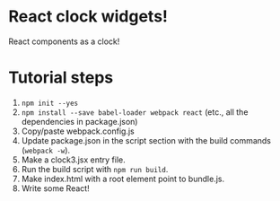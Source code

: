 # React clock widgets!
React components as a clock! 

# Tutorial steps

1. `npm init --yes`
2. `npm install --save babel-loader webpack react` (etc., all the dependencies in package.json)
3. Copy/paste webpack.config.js
4. Update package.json in the script section with the build commands (`webpack -w`).
5. Make a clock3.jsx entry file.
6. Run the build script with `npm run build`.
7. Make index.html with a root element point to bundle.js.
8. Write some React!
